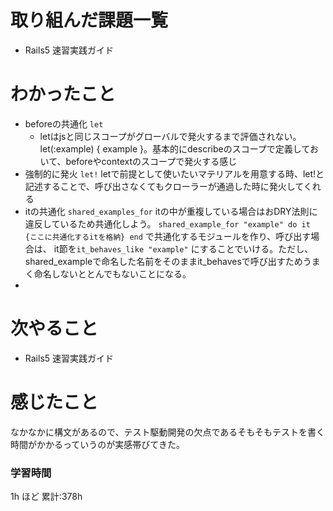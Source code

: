 # 取り組んだ課題一覧
- Rails5 速習実践ガイド
# わかったこと
- beforeの共通化 `let`
    - letはjsと同じスコープがグローバルで発火するまで評価されない。let(:example) { example }。基本的にdescribeのスコープで定義しておいて、beforeやcontextのスコープで発火する感じ
- 強制的に発火 `let!`
    letで前提として使いたいマテリアルを用意する時、let!と記述することで、呼び出さなくてもクローラーが通過した時に発火してくれる
- itの共通化 `shared_examples_for`
    itの中が重複している場合はおDRY法則に違反しているため共通化しよう。
    `shared_example_for "example" do it {ここに共通化するitを格納} end` で共通化するモジュールを作り、呼び出す場合は、 it節を`it_behaves_like "example"` にすることでいける。ただし、shared_exampleで命名した名前をそのままit_behavesで呼び出すためうまく命名しないととんでもないことになる。
-
# 次やること
- Rails5 速習実践ガイド
# 感じたこと
なかなかに構文があるので、テスト駆動開発の欠点であるそもそもテストを書く時間がかかるっていうのが実感帯びてきた。
### 学習時間
1h ほど
累計:378h



